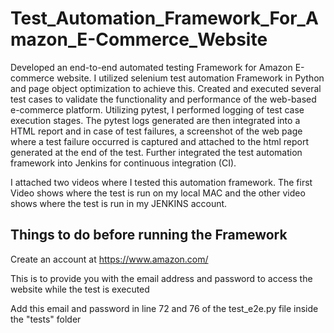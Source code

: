 # Test_Automation_Framework_For_Amazon_E-Commerce_Website
Developed an end-to-end automated testing Framework for Amazon E-commerce website. I utilized selenium test automation Framework in Python and page object optimization to achieve this. Created and executed several test cases to validate the functionality and performance of the web-based e-commerce platform. Utilizing pytest, I performed logging of test case execution stages. The pytest logs generated are then integrated into a HTML report and in case of test failures, a screenshot of the web page where a test failure occurred is captured and attached to the html report generated at the end of the test. Further integrated the test automation framework into Jenkins for continuous integration (CI). 

I attached two videos where I tested this automation framework. The first Video shows where the test is run on my local MAC and the other video shows where the test is run in my JENKINS account.

## Things to do before running the Framework
Create an account at https://www.amazon.com/

This is to provide you with the email address and password to access the website while the test is executed

Add this email and password in line 72 and 76 of the test_e2e.py file inside the "tests" folder
